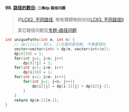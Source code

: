 #### 98. [路径的数目](https://leetcode.cn/problems/2AoeFn/): `二维dp` `路径问题`

> 同[LC62. 不同路径](/workspace/62.%E4%B8%8D%E5%90%8C%E8%B7%AF%E5%BE%84.cpp), 带有障碍物则对应[LC63. 不同路径II](/workspace/63.%E4%B8%8D%E5%90%8C%E8%B7%AF%E5%BE%84-ii.cpp)
>
> 其它路径问题见[专题-路径问题](/markdown/%E4%B8%93%E9%A2%98%20-%20DP%20-%20%E8%B7%AF%E5%BE%84%E9%97%AE%E9%A2%98.md)


```CPP
int uniquePaths(int m, int n) {
    // dp[i][j]: 到(i, j)位置的路径数, 不需要错位
    vector<vector<int> > dp(m, vector<int>(n));
    dp[0][0] = 1;
    for(int j=1; j<n; j++)
        dp[0][j] = 1;
    for(int i=1; i<m; i++)
        dp[i][0] = 1;
    for(int i=1; i<m; i++){
        for(int j=1; j<n; j++){
            dp[i][j] = dp[i-1][j] + dp[i][j-1];
        }
    }
    return dp[m-1][n-1];
}
```